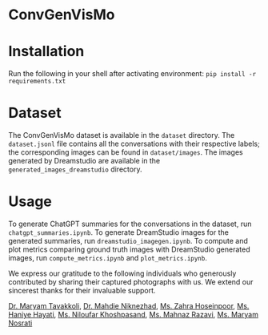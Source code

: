 # ConvGenVisMo

# Installation
Run the following in your shell after activating environment:
`pip install -r requirements.txt`


# Dataset
The ConvGenVisMo dataset is available in the `dataset` directory. The `dataset.jsonl` file contains all the conversations with their respective labels; the corresponding images can be found in `dataset/images`.
The images generated by Dreamstudio are available in the `generated_images_dreamstudio` directory.

# Usage
To generate ChatGPT summaries for the conversations in the dataset, run `chatgpt_summaries.ipynb`.
To generate DreamStudio images for the generated summaries, run `dreamstudio_imagegen.ipynb`.
To compute and plot metrics comparing ground truth images with DreamStudio generated images, run `compute_metrics.ipynb` and `plot_metrics.ipynb`.

We express our gratitude to the following individuals who generously contributed by sharing their captured photographs with us. We extend our sincerest thanks for their invaluable support.

[Dr. Maryam Tavakkoli](https://instagram.com/tavakkoli56?igshid=MzRlODBiNWFlZA==),
[Dr. Mahdie Niknezhad](https://instagram.com/doctor_niknezhad_atfal?igshid=MzRlODBiNWFlZA==),
[Ms. Zahra Hoseinpoor](https://instagram.com/zahra.hoseinpoor61?igshid=MzRlODBiNWFlZA==),
[Ms. Haniye Hayati](https://instagram.com/haniye_hayati?igshid=MzRlODBiNWFlZA==),
[Ms. Niloufar Khoshpasand](https://instagram.com/niloufar.fns?igshid=MzRlODBiNWFlZA==),
[Ms. Mahnaz Razavi](https://instagram.com/kardely_art?igshid=MzRlODBiNWFlZA==),
[Ms. Maryam Nosrati](https://www.linkedin.com/in/maryam-nosrati-1aa672233)

